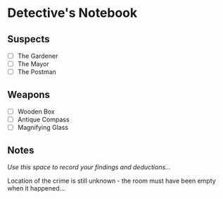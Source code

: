 # Detective's Notebook

## Suspects
- [ ] The Gardener
- [ ] The Mayor
- [ ] The Postman

## Weapons
- [ ] Wooden Box
- [ ] Antique Compass
- [ ] Magnifying Glass

## Notes
*Use this space to record your findings and deductions...*

Location of the crime is still unknown - the room must have been empty when it happened...
